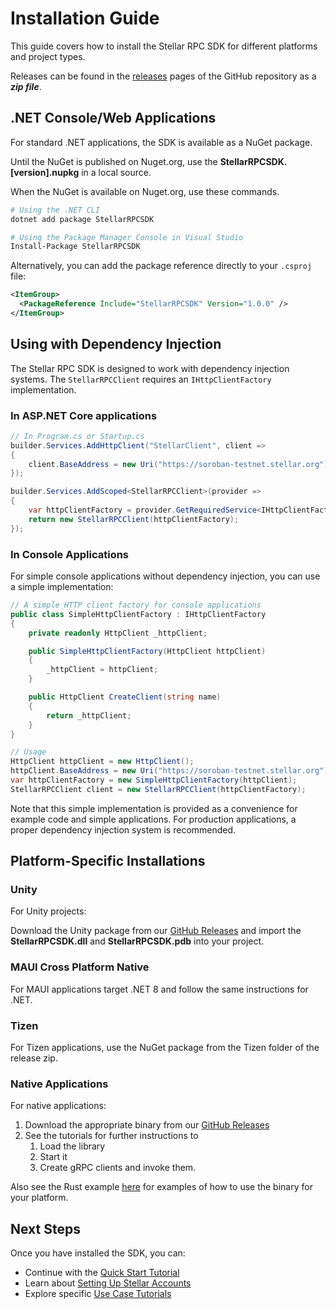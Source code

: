 # Installation Guide

This guide covers how to install the Stellar RPC SDK for different platforms and project types.

Releases can be found in the [releases](https://github.com/FrankSzendzielarz/SorobanRPCSDK/releases) pages of 
the GitHub repository as a ***zip file***.

## .NET Console/Web Applications

For standard .NET applications, the SDK is available as a NuGet package.

Until the NuGet is published on Nuget.org, use the **StellarRPCSDK.[version].nupkg** in a local source.

When the NuGet is available on Nuget.org, use these commands.

```bash
# Using the .NET CLI
dotnet add package StellarRPCSDK

# Using the Package Manager Console in Visual Studio
Install-Package StellarRPCSDK
```

Alternatively, you can add the package reference directly to your `.csproj` file:

```xml
<ItemGroup>
  <PackageReference Include="StellarRPCSDK" Version="1.0.0" />
</ItemGroup>
```

## Using with Dependency Injection

The Stellar RPC SDK is designed to work with dependency injection systems. The `StellarRPCClient` requires an `IHttpClientFactory` implementation.

### In ASP.NET Core applications

```csharp
// In Program.cs or Startup.cs
builder.Services.AddHttpClient("StellarClient", client =>
{
    client.BaseAddress = new Uri("https://soroban-testnet.stellar.org");
});

builder.Services.AddScoped<StellarRPCClient>(provider =>
{
    var httpClientFactory = provider.GetRequiredService<IHttpClientFactory>();
    return new StellarRPCClient(httpClientFactory);
});
```

### In Console Applications

For simple console applications without dependency injection, you can use a simple implementation:

```csharp
// A simple HTTP client factory for console applications
public class SimpleHttpClientFactory : IHttpClientFactory
{
    private readonly HttpClient _httpClient;

    public SimpleHttpClientFactory(HttpClient httpClient)
    {
        _httpClient = httpClient;
    }

    public HttpClient CreateClient(string name)
    {
        return _httpClient;
    }
}

// Usage
HttpClient httpClient = new HttpClient();
httpClient.BaseAddress = new Uri("https://soroban-testnet.stellar.org");
var httpClientFactory = new SimpleHttpClientFactory(httpClient);
StellarRPCClient client = new StellarRPCClient(httpClientFactory);
```

Note that this simple implementation is provided as a convenience for example code and simple applications. For production applications, a proper dependency injection system is recommended.

## Platform-Specific Installations

### Unity

For Unity projects:

Download the Unity package from our [GitHub Releases](https://github.com/FrankSzendzielarz/SorobanRPCSDK/releases) and import the
**StellarRPCSDK.dll** and **StellarRPCSDK.pdb** into your project.

### MAUI Cross Platform Native

For MAUI applications target .NET 8 and follow the same instructions for .NET.

### Tizen

For Tizen applications, use the NuGet package from the Tizen folder of the release zip.


### Native  Applications

For native applications:

1. Download the appropriate binary from our [GitHub Releases](https://github.com/FrankSzendzielarz/SorobanRPCSDK/releases)
2. See the tutorials for further instructions to
    1. Load the library
    2. Start it
    3. Create gRPC clients and invoke them.

Also see the Rust example [here](https://github.com/FrankSzendzielarz/SorobanRPCSDK/tree/main/StellarRPCSDK_Native/native_client_tests/rust_client) for examples of
how to use the binary for your platform.


## Next Steps

Once you have installed the SDK, you can:

- Continue with the [Quick Start Tutorial](quickstart.md)
- Learn about [Setting Up Stellar Accounts](accounts-setup.md)
- Explore specific [Use Case Tutorials](../tutorials/index.md)